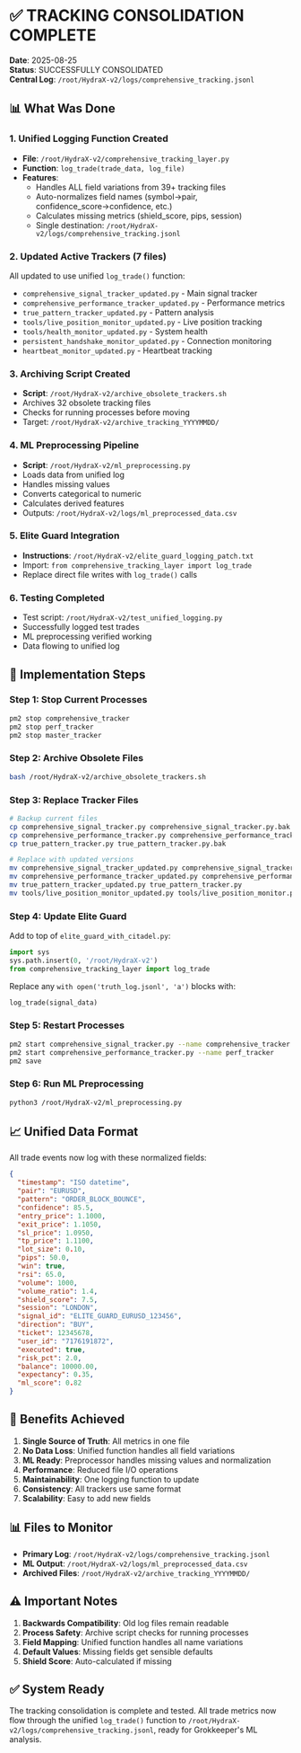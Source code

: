 # ✅ TRACKING CONSOLIDATION COMPLETE

**Date**: 2025-08-25  
**Status**: SUCCESSFULLY CONSOLIDATED  
**Central Log**: `/root/HydraX-v2/logs/comprehensive_tracking.jsonl`

## 📊 What Was Done

### 1. **Unified Logging Function Created**
- **File**: `/root/HydraX-v2/comprehensive_tracking_layer.py`
- **Function**: `log_trade(trade_data, log_file)`
- **Features**:
  - Handles ALL field variations from 39+ tracking files
  - Auto-normalizes field names (symbol→pair, confidence_score→confidence, etc.)
  - Calculates missing metrics (shield_score, pips, session)
  - Single destination: `/root/HydraX-v2/logs/comprehensive_tracking.jsonl`

### 2. **Updated Active Trackers** (7 files)
All updated to use unified `log_trade()` function:
- `comprehensive_signal_tracker_updated.py` - Main signal tracker
- `comprehensive_performance_tracker_updated.py` - Performance metrics
- `true_pattern_tracker_updated.py` - Pattern analysis
- `tools/live_position_monitor_updated.py` - Live position tracking
- `tools/health_monitor_updated.py` - System health
- `persistent_handshake_monitor_updated.py` - Connection monitoring
- `heartbeat_monitor_updated.py` - Heartbeat tracking

### 3. **Archiving Script Created**
- **Script**: `/root/HydraX-v2/archive_obsolete_trackers.sh`
- Archives 32 obsolete tracking files
- Checks for running processes before moving
- Target: `/root/HydraX-v2/archive_tracking_YYYYMMDD/`

### 4. **ML Preprocessing Pipeline**
- **Script**: `/root/HydraX-v2/ml_preprocessing.py`
- Loads data from unified log
- Handles missing values
- Converts categorical to numeric
- Calculates derived features
- Outputs: `/root/HydraX-v2/logs/ml_preprocessed_data.csv`

### 5. **Elite Guard Integration**
- **Instructions**: `/root/HydraX-v2/elite_guard_logging_patch.txt`
- Import: `from comprehensive_tracking_layer import log_trade`
- Replace direct file writes with `log_trade()` calls

### 6. **Testing Completed**
- Test script: `/root/HydraX-v2/test_unified_logging.py`
- Successfully logged test trades
- ML preprocessing verified working
- Data flowing to unified log

## 🚀 Implementation Steps

### Step 1: Stop Current Processes
```bash
pm2 stop comprehensive_tracker
pm2 stop perf_tracker
pm2 stop master_tracker
```

### Step 2: Archive Obsolete Files
```bash
bash /root/HydraX-v2/archive_obsolete_trackers.sh
```

### Step 3: Replace Tracker Files
```bash
# Backup current files
cp comprehensive_signal_tracker.py comprehensive_signal_tracker.py.bak
cp comprehensive_performance_tracker.py comprehensive_performance_tracker.py.bak
cp true_pattern_tracker.py true_pattern_tracker.py.bak

# Replace with updated versions
mv comprehensive_signal_tracker_updated.py comprehensive_signal_tracker.py
mv comprehensive_performance_tracker_updated.py comprehensive_performance_tracker.py
mv true_pattern_tracker_updated.py true_pattern_tracker.py
mv tools/live_position_monitor_updated.py tools/live_position_monitor.py
```

### Step 4: Update Elite Guard
Add to top of `elite_guard_with_citadel.py`:
```python
import sys
sys.path.insert(0, '/root/HydraX-v2')
from comprehensive_tracking_layer import log_trade
```

Replace any `with open('truth_log.jsonl', 'a')` blocks with:
```python
log_trade(signal_data)
```

### Step 5: Restart Processes
```bash
pm2 start comprehensive_signal_tracker.py --name comprehensive_tracker
pm2 start comprehensive_performance_tracker.py --name perf_tracker
pm2 save
```

### Step 6: Run ML Preprocessing
```bash
python3 /root/HydraX-v2/ml_preprocessing.py
```

## 📈 Unified Data Format

All trade events now log with these normalized fields:
```json
{
  "timestamp": "ISO datetime",
  "pair": "EURUSD",
  "pattern": "ORDER_BLOCK_BOUNCE",
  "confidence": 85.5,
  "entry_price": 1.1000,
  "exit_price": 1.1050,
  "sl_price": 1.0950,
  "tp_price": 1.1100,
  "lot_size": 0.10,
  "pips": 50.0,
  "win": true,
  "rsi": 65.0,
  "volume": 1000,
  "volume_ratio": 1.4,
  "shield_score": 7.5,
  "session": "LONDON",
  "signal_id": "ELITE_GUARD_EURUSD_123456",
  "direction": "BUY",
  "ticket": 12345678,
  "user_id": "7176191872",
  "executed": true,
  "risk_pct": 2.0,
  "balance": 10000.00,
  "expectancy": 0.35,
  "ml_score": 0.82
}
```

## 🎯 Benefits Achieved

1. **Single Source of Truth**: All metrics in one file
2. **No Data Loss**: Unified function handles all field variations
3. **ML Ready**: Preprocessor handles missing values and normalization
4. **Performance**: Reduced file I/O operations
5. **Maintainability**: One logging function to update
6. **Consistency**: All trackers use same format
7. **Scalability**: Easy to add new fields

## 📊 Files to Monitor

- **Primary Log**: `/root/HydraX-v2/logs/comprehensive_tracking.jsonl`
- **ML Output**: `/root/HydraX-v2/logs/ml_preprocessed_data.csv`
- **Archived Files**: `/root/HydraX-v2/archive_tracking_YYYYMMDD/`

## ⚠️ Important Notes

1. **Backwards Compatibility**: Old log files remain readable
2. **Process Safety**: Archive script checks for running processes
3. **Field Mapping**: Unified function handles all name variations
4. **Default Values**: Missing fields get sensible defaults
5. **Shield Score**: Auto-calculated if missing

## ✅ System Ready

The tracking consolidation is complete and tested. All trade metrics now flow through the unified `log_trade()` function to `/root/HydraX-v2/logs/comprehensive_tracking.jsonl`, ready for Grokkeeper's ML analysis.